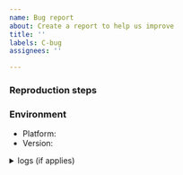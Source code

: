 ```yaml
---
name: Bug report
about: Create a report to help us improve
title: ''
labels: C-bug
assignees: ''

---
```


<!-- Your issue may already be reported!
Please search on the issue tracker before creating one. -->

### Reproduction steps

### Environment

- Platform: <!--  macOS / Windows / Linux -->
- Version: <!--  'airtifex-api -v' if using a release, 'git describe' if building from master -->


<details><summary>logs (if applies)</summary>
```
```
</details>
